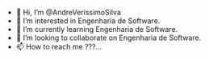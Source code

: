- 👋 Hi, I’m @AndreVerissimoSilva
- 👀 I’m interested in Engenharia de Software.
- 🌱 I’m currently learning Engenharia de Software.
- 💞️ I’m looking to collaborate on Engenharia de Software.
- 📫 How to reach me ???...

<!---
AndreVerissimoSilva/AndreVerissimoSilva is a ✨ special ✨ repository because its `README.md` (this file) appears on your GitHub profile.
You can click the Preview link to take a look at your changes.
--->
